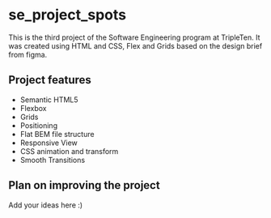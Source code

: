 # se_project_spots

This is the third project of the Software Engineering program at TripleTen. It was created using HTML and CSS, Flex and Grids based on the design brief from figma.

## Project features

-   Semantic HTML5
-   Flexbox
-   Grids
-   Positioning
-   Flat BEM file structure
-   Responsive View
-   CSS animation and transform
-   Smooth Transitions

## Plan on improving the project

Add your ideas here :)
